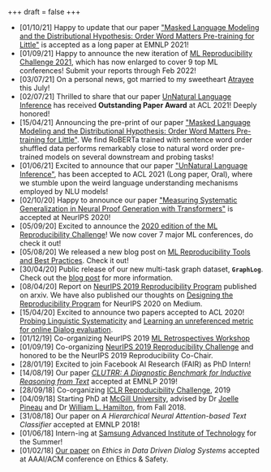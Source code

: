 +++
draft = false
+++

-   [01/10/21] Happy to update that our paper ["Masked Language Modeling and the Distributional Hypothesis: Order Word Matters Pre-training for Little"](https://arxiv.org/abs/2104.06644) is accepted as a long paper at EMNLP 2021!
-   [01/09/21] Happy to announce the new iteration of [ML Reproducibility Challenge 2021](https://paperswithcode.com/rc2021), which has now enlarged to cover 9 top ML conferences! Submit your reports through Feb 2022!
-   [03/07/21] On a personal news, got married to my sweetheart [Atrayee](https://atrayeebasu.github.io/) this July!
-   [02/07/21] Thrilled to share that our paper [UnNatural Language Inference](https://arxiv.org/abs/2101.00010) has received **Outstanding Paper Award** at ACL 2021! Deeply honored!
-   [15/04/21] Announcing the pre-print of our paper ["Masked Language Modeling and the Distributional Hypothesis: Order Word Matters Pre-training for Little"](https://arxiv.org/abs/2104.06644). We find RoBERTa trained with sentence word order shuffled data performs remarkably close to natural word order pre-trained models on several downstream and probing tasks!
-   [01/06/21] Excited to announce that our paper ["UnNatural Language Inference"](https://arxiv.org/abs/2101.00010), has been accepted to ACL 2021 (Long paper, Oral), where we stumble upon the weird language understanding mechanisms employed by NLU models!
-   [02/10/20] Happy to announce our paper ["Measuring Systematic Generalization in Neural Proof Generation with Transformers"](https://arxiv.org/abs/2009.14786) is accepted at NeurIPS 2020!
-   [05/09/20] Excited to announce the [2020 edition of the ML Reproducibility Challenge](https://paperswithcode.com/rc2020)! We now cover 7 major ML conferences, do check it out!
-   [05/08/20] We released a new blog post on [ML Reproducibility Tools and Best Practices](https://www.cs.mcgill.ca/~ksinha4/practices_for_reproducibility/). Check it out!
-   [30/04/20] Public release of our new multi-task graph dataset, **`GraphLog`**. Check out the [blog post](https://www.cs.mcgill.ca/~ksinha4/about-graphlog/) for more information.
-   [08/04/20] Report on [NeurIPS 2019 Reproducibility Program](https://arxiv.org/abs/2003.12206) published on arxiv. We have also published our thoughts on [Designing the Reproducibility Program](https://medium.com/@NeurIPSConf/designing-the-reproducibility-program-for-neurips-2020-7fcccaa5c6ad) for NeurIPS 2020 on Medium.
-   [15/04/20] Excited to announce two papers accepted to ACL 2020! [Probing Linguistic Systematicity](https://arxiv.org/abs/2005.04315) and [Learning an unreferenced metric for online Dialog evaluation](https://arxiv.org/abs/2005.00583).
-   [01/12/19] Co-organizing NeurIPS 2019 [ML Retrospectives Workshop](https://ml-retrospectives.github.io/neurips2019/)
-   [01/09/19] Co-organizing [NeurIPS 2019 Reproducibility Challenge](https://reproducibility-challenge.github.io/neurips2019/) and honored to be the NeurIPS 2019 Reproducibility Co-Chair.
-   [28/01/19] Excited to join Facebook AI Research (FAIR) as PhD Intern!
-   [14/08/19] Our paper _[CLUTRR: A Diagnostic Benchmark for Inductive Reasoning from Text](https://www.cs.mcgill.ca/~ksinha4/clutrr/)_ accepted at EMNLP 2019!
-   [28/09/18] Co-organizing [ICLR Reproducibility Challenge](https://reproducibility-challenge.github.io/iclr_2019/), 2019
-   [04/09/18] Starting PhD at [McGill University](https://www.cs.mcgill.ca/), advised by Dr [Joelle Pineau](https://www.cs.mcgill.ca/~jpineau/) and Dr [William L. Hamilton](https://www.cs.mcgill.ca/~wlh/), from Fall 2018.
-   [31/08/18] Our paper on _A Hierarchical Neural Attention-based Text Classifier_ accepted at EMNLP 2018!
-   [01/06/18] Intern-ing at [Samsung Advanced Institute of Technology](https://www.sait.samsung.co.kr/saithome/main/main.do) for the Summer!
-   [01/02/18] [Our paper](https://breakend.github.io/EthicsInDialogue/) on _Ethics in Data Driven Dialog Systems_ accepted at AAAI/ACM conference on Ethics &amp; Safety.
